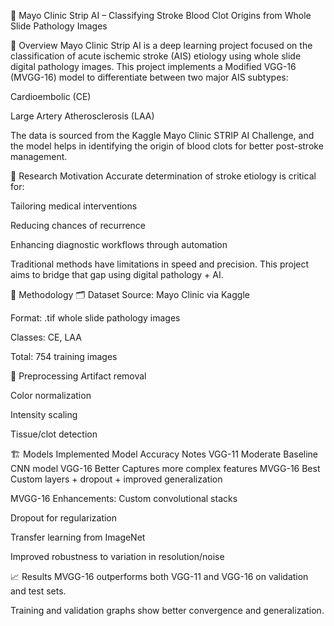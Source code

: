 🧠 Mayo Clinic Strip AI – Classifying Stroke Blood Clot Origins from Whole Slide Pathology Images

📌 Overview
Mayo Clinic Strip AI is a deep learning project focused on the classification of acute ischemic stroke (AIS) etiology using whole slide digital pathology images. This project implements a Modified VGG-16 (MVGG-16) model to differentiate between two major AIS subtypes:

Cardioembolic (CE)

Large Artery Atherosclerosis (LAA)

The data is sourced from the Kaggle Mayo Clinic STRIP AI Challenge, and the model helps in identifying the origin of blood clots for better post-stroke management.

🔬 Research Motivation
Accurate determination of stroke etiology is critical for:

Tailoring medical interventions

Reducing chances of recurrence

Enhancing diagnostic workflows through automation

Traditional methods have limitations in speed and precision. This project aims to bridge that gap using digital pathology + AI.

🧠 Methodology
🗂 Dataset
Source: Mayo Clinic via Kaggle

Format: .tif whole slide pathology images

Classes: CE, LAA

Total: 754 training images

🔄 Preprocessing
Artifact removal

Color normalization

Intensity scaling

Tissue/clot detection

🏗️ Models Implemented
Model	Accuracy	Notes
VGG-11	Moderate	Baseline CNN model
VGG-16	Better	Captures more complex features
MVGG-16	Best	Custom layers + dropout + improved generalization

MVGG-16 Enhancements:
Custom convolutional stacks

Dropout for regularization

Transfer learning from ImageNet

Improved robustness to variation in resolution/noise

📈 Results
MVGG-16 outperforms both VGG-11 and VGG-16 on validation and test sets.

Training and validation graphs show better convergence and generalization.

